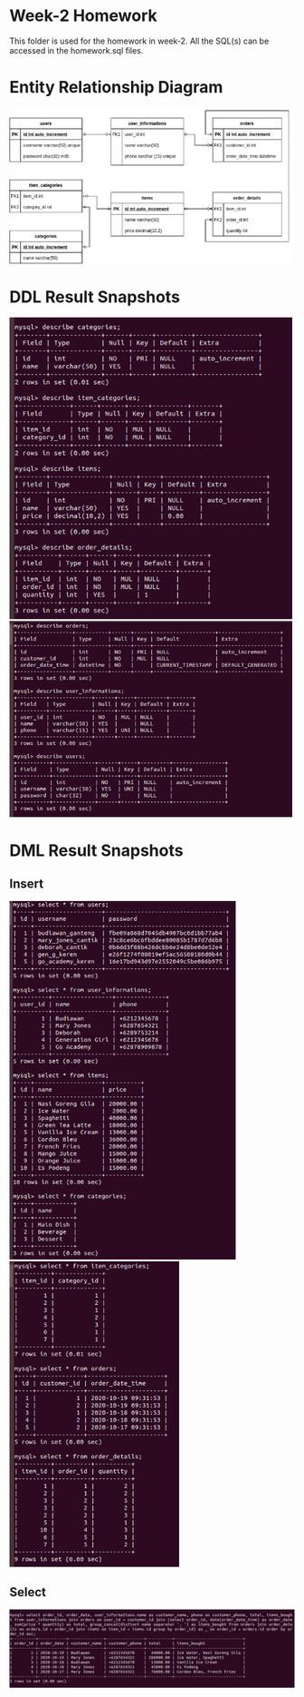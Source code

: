 # Week-2 Homework
This folder is used for the homework in week-2. All the SQL(s) can be accessed in the homework.sql files.

# Entity Relationship Diagram
<img src="homework-erd.png" width=500>

# DDL Result Snapshots
<img src="ddl-a.png" width=500>
<br>
<img src="ddl-b.png" width=500>

# DML Result Snapshots
## Insert
<img src="dml-a.png" width=400>
<br>
<img src="dml-b.png" width=300>

## Select
<img src="dml-c.png" width=1000>